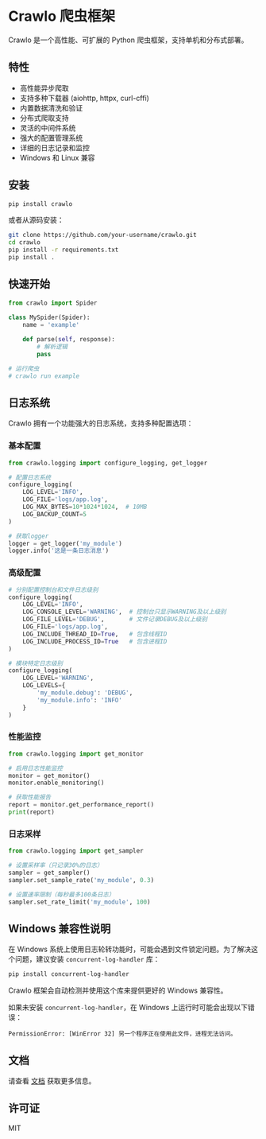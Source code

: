 # Crawlo 爬虫框架

Crawlo 是一个高性能、可扩展的 Python 爬虫框架，支持单机和分布式部署。

## 特性

- 高性能异步爬取
- 支持多种下载器 (aiohttp, httpx, curl-cffi)
- 内置数据清洗和验证
- 分布式爬取支持
- 灵活的中间件系统
- 强大的配置管理系统
- 详细的日志记录和监控
- Windows 和 Linux 兼容

## 安装

```bash
pip install crawlo
```

或者从源码安装：

```bash
git clone https://github.com/your-username/crawlo.git
cd crawlo
pip install -r requirements.txt
pip install .
```

## 快速开始

```python
from crawlo import Spider

class MySpider(Spider):
    name = 'example'
    
    def parse(self, response):
        # 解析逻辑
        pass

# 运行爬虫
# crawlo run example
```

## 日志系统

Crawlo 拥有一个功能强大的日志系统，支持多种配置选项：

### 基本配置

```python
from crawlo.logging import configure_logging, get_logger

# 配置日志系统
configure_logging(
    LOG_LEVEL='INFO',
    LOG_FILE='logs/app.log',
    LOG_MAX_BYTES=10*1024*1024,  # 10MB
    LOG_BACKUP_COUNT=5
)

# 获取logger
logger = get_logger('my_module')
logger.info('这是一条日志消息')
```

### 高级配置

```python
# 分别配置控制台和文件日志级别
configure_logging(
    LOG_LEVEL='INFO',
    LOG_CONSOLE_LEVEL='WARNING',  # 控制台只显示WARNING及以上级别
    LOG_FILE_LEVEL='DEBUG',       # 文件记录DEBUG及以上级别
    LOG_FILE='logs/app.log',
    LOG_INCLUDE_THREAD_ID=True,   # 包含线程ID
    LOG_INCLUDE_PROCESS_ID=True   # 包含进程ID
)

# 模块特定日志级别
configure_logging(
    LOG_LEVEL='WARNING',
    LOG_LEVELS={
        'my_module.debug': 'DEBUG',
        'my_module.info': 'INFO'
    }
)
```

### 性能监控

```python
from crawlo.logging import get_monitor

# 启用日志性能监控
monitor = get_monitor()
monitor.enable_monitoring()

# 获取性能报告
report = monitor.get_performance_report()
print(report)
```

### 日志采样

```python
from crawlo.logging import get_sampler

# 设置采样率（只记录30%的日志）
sampler = get_sampler()
sampler.set_sample_rate('my_module', 0.3)

# 设置速率限制（每秒最多100条日志）
sampler.set_rate_limit('my_module', 100)
```

## Windows 兼容性说明

在 Windows 系统上使用日志轮转功能时，可能会遇到文件锁定问题。为了解决这个问题，建议安装 `concurrent-log-handler` 库：

```bash
pip install concurrent-log-handler
```

Crawlo 框架会自动检测并使用这个库来提供更好的 Windows 兼容性。

如果未安装 `concurrent-log-handler`，在 Windows 上运行时可能会出现以下错误：
```
PermissionError: [WinError 32] 另一个程序正在使用此文件，进程无法访问。
```

## 文档

请查看 [文档](https://your-docs-url.com) 获取更多信息。

## 许可证

MIT